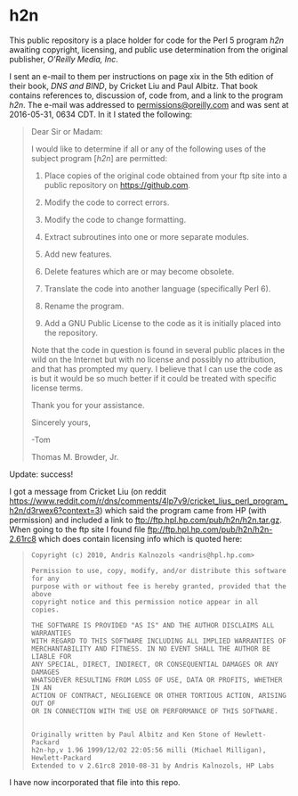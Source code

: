 # h2n 

This public repository is a place holder for code for the Perl 5 program *h2n* awaiting copyright, licensing, and public use determination from the original publisher, *O'Reilly Media, Inc*.

I sent an e-mail to them per instructions on page xix in the 5th edition of their book, *DNS and BIND*, by Cricket Liu and Paul Albitz.  That book contains references to, discussion of, code from, and a link to the program *h2n*.  The e-mail was addressed to <permissions@oreilly.com> and was sent at 2016-05-31, 0634 CDT.  In it I stated the following:

> Dear Sir or Madam:
>
> I would like to determine if all or any of the following uses of the subject program [*h2n*] are permitted:
>
> 1.  Place copies of the original code obtained from your ftp site into a public repository on <https://github.com>.
>
> 2.  Modify the code to correct errors.
>
> 3.  Modify the code to change formatting.
>
> 4.  Extract subroutines into one or more separate modules.
>
> 5.  Add new features.
>
> 6.  Delete features which are or may become obsolete.
>
> 7.  Translate the code into another language (specifically Perl 6).
>
> 8.  Rename the program.
>
> 9.  Add a GNU Public License to the code as it is initially placed into the repository.
> 
> Note that the code in question is found in several public places in the wild on the Internet but with no license and possibly no attribution, and that has prompted my query.  I believe that I can use the code as is but it would be so much better if it could be treated with specific license terms.
>
> Thank you for your assistance.
>
> Sincerely yours,
>
> -Tom
>
> Thomas M. Browder, Jr.

Update: success!

I got a message from Cricket Liu (on reddit <https://www.reddit.com/r/dns/comments/4lp7v9/cricket_lius_perl_program_h2n/d3rwex6?context=3>) which said the program came from HP (with permission) and included a link to <ftp://ftp.hpl.hp.com/pub/h2n/h2n.tar.gz>.  When going to the ftp site I found file <ftp://ftp.hpl.hp.com/pub/h2n/h2n-2.61rc8> which does contain licensing info which is quoted here:

>     Copyright (c) 2010, Andris Kalnozols <andris@hpl.hp.com>
> 
>     Permission to use, copy, modify, and/or distribute this software for any
>     purpose with or without fee is hereby granted, provided that the above
>     copyright notice and this permission notice appear in all copies.
> 
>     THE SOFTWARE IS PROVIDED "AS IS" AND THE AUTHOR DISCLAIMS ALL WARRANTIES
>     WITH REGARD TO THIS SOFTWARE INCLUDING ALL IMPLIED WARRANTIES OF
>     MERCHANTABILITY AND FITNESS. IN NO EVENT SHALL THE AUTHOR BE LIABLE FOR
>     ANY SPECIAL, DIRECT, INDIRECT, OR CONSEQUENTIAL DAMAGES OR ANY DAMAGES
>     WHATSOEVER RESULTING FROM LOSS OF USE, DATA OR PROFITS, WHETHER IN AN
>     ACTION OF CONTRACT, NEGLIGENCE OR OTHER TORTIOUS ACTION, ARISING OUT OF
>     OR IN CONNECTION WITH THE USE OR PERFORMANCE OF THIS SOFTWARE.
> 
> 
>     Originally written by Paul Albitz and Ken Stone of Hewlett-Packard
>     h2n-hp,v 1.96 1999/12/02 22:05:56 milli (Michael Milligan), Hewlett-Packard
>     Extended to v 2.61rc8 2010-08-31 by Andris Kalnozols, HP Labs


I have now incorporated that file into this repo.
